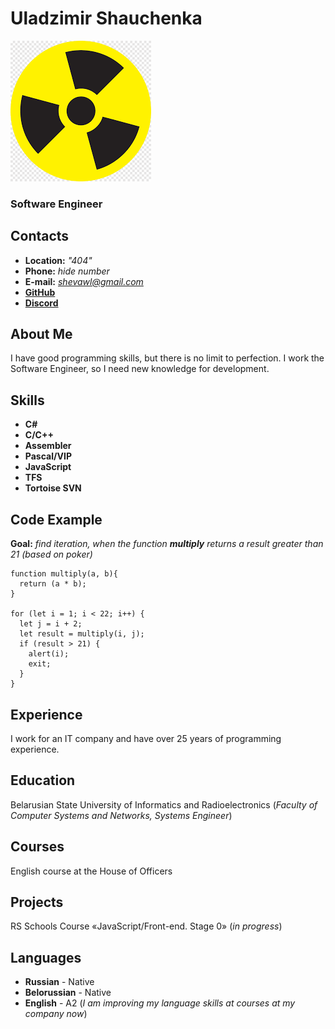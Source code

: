 # Uladzimir Shauchenka
![Avatar](/img/avatar.png "Avatar")
### Software Engineer


## Contacts
* **Location:** *"404"*
* **Phone:**    *hide number*
* **E-mail:**   *shevawl@gmail.com*
* [**GitHub**](https://github.com/WladSheva "WladSheva")
* [**Discord**](https://discordapp.com/users/737264316499099701 "@wladbest")

## About Me
I have good programming skills, but there is no limit to perfection. I work the Software Engineer, so I need new knowledge for development.

## Skills
* **C#**
* **C/C++**
* **Assembler**
* **Pascal/VIP**
* **JavaScript**
* **TFS**
* **Tortoise SVN**

## Code Example
**Goal:** *find iteration, when the function ***multiply*** returns a result greater than 21 (based on poker)* 

```
function multiply(a, b){
  return (a * b);
}

for (let i = 1; i < 22; i++) {
  let j = i + 2;
  let result = multiply(i, j);
  if (result > 21) {
    alert(i);
    exit;
  }
}

```
## Experience
I work for an IT company and have over 25 years of programming experience.
 
## Education
Belarusian State University of Informatics and Radioelectronics (*Faculty of Computer Systems and Networks, Systems Engineer*)

## Courses
English course at the House of Officers

## Projects
RS Schools Course «JavaScript/Front-end. Stage 0» (*in progress*)

## Languages
* **Russian**     - Native
* **Belorussian** - Native
* **English**     - A2 (*I am improving my language skills at courses at my company now*)
